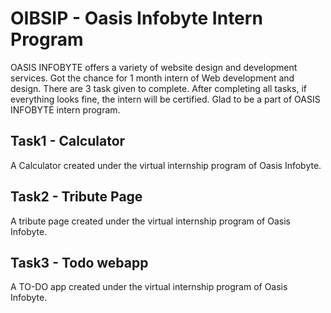 # OIBSIP - Oasis Infobyte Intern Program
OASIS INFOBYTE offers a variety of website design and development services. Got the chance for 1 month intern of Web development and design.
There are 3 task given to complete. After completing all tasks, if everything looks fine, the intern will be certified. Glad to be a part of OASIS INFOBYTE intern program.


## Task1 - Calculator
A Calculator created under the virtual internship program of Oasis Infobyte. <br>


## Task2 - Tribute Page
A tribute page created under the virtual internship program of Oasis Infobyte. <br>

## Task3 - Todo webapp
A TO-DO app created under the virtual internship program of Oasis Infobyte. <br>

